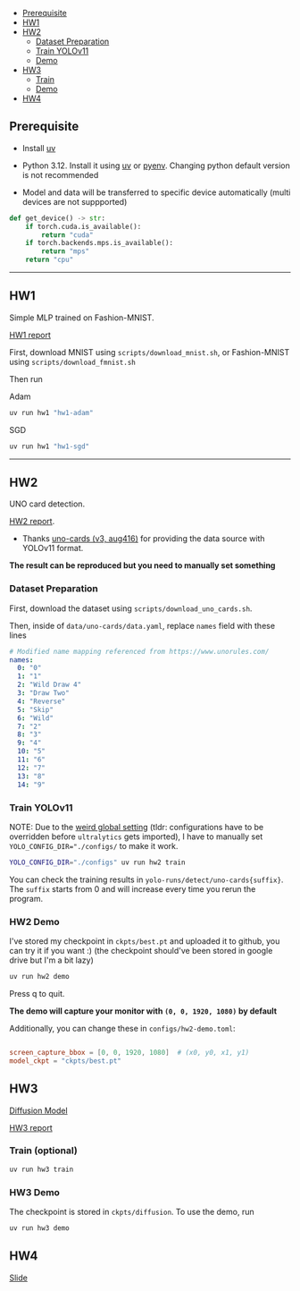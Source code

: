 - [Prerequisite](#prerequisite)
- [HW1](#hw1)
- [HW2](#hw2)
    - [Dataset Preparation](#dataset-preparation)
    - [Train YOLOv11](#train-yolov11)
    - [Demo](#hw2-demo)
- [HW3](#hw3)
    - [Train](#train)
    - [Demo](#hw3-demo)
- [HW4](#hw4)

## Prerequisite
- Install [uv](https://docs.astral.sh/uv/getting-started/installation/)

- Python 3.12. Install it using [uv](https://docs.astral.sh/uv/guides/install-python/) 
or [pyenv](https://github.com/pyenv/pyenv?tab=readme-ov-file#installation). Changing python default version is not recommended

- Model and data will be transferred to specific device automatically (multi devices are not suppported)

```python
def get_device() -> str:
    if torch.cuda.is_available():
        return "cuda"
    if torch.backends.mps.is_available():
        return "mps"
    return "cpu"
```

---

## HW1

Simple MLP trained on Fashion-MNIST.

[HW1 report](src/pacsmv_501011/hw1/report.md)

First, download MNIST using `scripts/download_mnist.sh`, or Fashion-MNIST using `scripts/download_fmnist.sh`

Then run

Adam
```bash
uv run hw1 "hw1-adam" 
```

SGD
```bash
uv run hw1 "hw1-sgd" 
```

---

## HW2

UNO card detection.

[HW2 report](/src/pacsmv_501011/hw2/report.md).

- Thanks [uno-cards (v3, aug416)](https://universe.roboflow.com/joseph-nelson/uno-cards) for providing the data source with YOLOv11 format.

**The result can be reproduced but you need to manually set something**


### Dataset Preparation
First, download the dataset using `scripts/download_uno_cards.sh`. 

Then, inside of `data/uno-cards/data.yaml`, replace `names` field with these lines

```yaml
# Modified name mapping referenced from https://www.unorules.com/
names:
  0: "0"
  1: "1"
  2: "Wild Draw 4"
  3: "Draw Two"
  4: "Reverse"
  5: "Skip"
  6: "Wild"
  7: "2"
  8: "3"
  9: "4"
  10: "5"
  11: "6"
  12: "7"
  13: "8"
  14: "9"
```

### Train YOLOv11

NOTE: Due to the [weird global setting](https://github.com/ultralytics/ultralytics/issues/1809) 
(tldr: configurations have to be overridden before `ultralytics` gets imported), I have to manually set `YOLO_CONFIG_DIR="./configs/` to make it work.

```bash
YOLO_CONFIG_DIR="./configs" uv run hw2 train
```

You can check the training results in `yolo-runs/detect/uno-cards{suffix}`. 
The `suffix` starts from 0 and will increase every time you rerun the program.

### HW2 Demo

I've stored my checkpoint in `ckpts/best.pt` and uploaded it to github, you can try it if you want :)
(the checkpoint should've been stored in google drive but I'm a bit lazy)

```bash
uv run hw2 demo
```

Press q to quit.

**The demo will capture your monitor with `(0, 0, 1920, 1080)` by default**

Additionally, you can change these in `configs/hw2-demo.toml`:

```toml

screen_capture_bbox = [0, 0, 1920, 1080]  # (x0, y0, x1, y1)
model_ckpt = "ckpts/best.pt"

```


## HW3
[Diffusion Model](https://lilianweng.github.io/posts/2021-07-11-diffusion-models/)

[HW3 report](/src/pacsmv_501011/hw3/report.md)

### Train (optional)
```bash
uv run hw3 train
```

### HW3 Demo

The checkpoint is stored in `ckpts/diffusion`. To use the demo, run
```bash 
uv run hw3 demo
```

## HW4

[Slide](./src/pacsmv_501011/hw4/drct.pdf)

